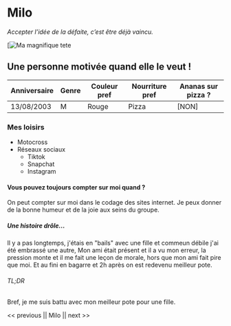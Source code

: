 # Milo

*Accepter l’idée de la défaite, c’est être déjà vaincu.*

[![Ma magnifique tete](https://scontent.fbru4-1.fna.fbcdn.net/v/t39.30808-6/280569409_10222788327962291_5682385011663408908_n.jpg?_nc_cat=107&ccb=1-7&_nc_sid=174925&_nc_ohc=zRtSOJnnuGoAX96wNsM&_nc_ht=scontent.fbru4-1.fna&oh=00_AfDCvWKtA4rnOC8DrB1WGRy0rBXLX48iRApXsWAORTDHLw&oe=63766376)

## Une personne motivée quand elle le veut !

 Anniversaire | Genre | Couleur pref | Nourriture pref | Ananas sur pizza ?
-------------|--------|-------------|------------------|--------------------
13/08/2003 | M | Rouge | Pizza | [NON]

### Mes loisirs
* Motocross
* Réseaux sociaux
  * Tiktok
  * Snapchat
  * Instagram

#### Vous pouvez toujours compter sur moi quand ?
On peut compter sur moi dans le codage des sites internet. Je peux donner
de la bonne humeur et de la joie aux seins du groupe.

##### Une histoire drôle...
Il y a pas longtemps, j'étais en "bails" avec une fille et commeun débile j'ai été embrassé une autre,
Mon ami était présent et il a vu mon erreur, la pression monte et il me fait une leçon de morale,
hors que mon ami fait pire que moi. Et au fini en bagarre et 2h après on est redevenu meilleur pote.

###### TL;DR
Bref, je me suis battu avec mon meilleur pote pour une fille.

<< previous || Milo || next >>

